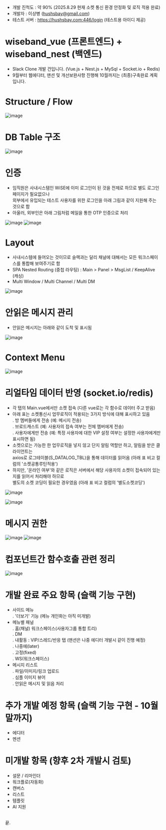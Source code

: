 - 개발 진척도 : 약 90% (2025.8.29 현재 소켓 통신 환경 안정화 및 로직 적용 완료)<br>
- 개발자 : 이상병 (hushsbay@gmail.com)<br>
- 테스트 서버 : https://hushsbay.com:446/login (테스트용 아이디 제공)

# wiseband_vue (프론트엔드) + wiseband_nest (백엔드)

- Slack Clone 개발 건입니다. (Vue.js + Nest.js + MySql + Socket.io + Redis)
- 9월부터 웹에디터, 맨션 및 개선보완사항 진행해 10월까지는 (최종)구축완료 계획입니다.


# Structure / Flow

![image](https://github.com/hushsbay/wiseband_vue/blob/master/PT_01_structure_flow.png)


# DB Table 구조

![image](https://github.com/hushsbay/wiseband_vue/blob/master/PT_02_db_table.png)


# 인증

- 임직원은 사내시스템인 WiSE에 이미 로그인이 된 것을 전제로 하므로 별도 로그인 페이지가 필요없으나<br>
  외부에서 유입되는 테스트 사용자를 위한 로그인을 아래 그림과 같이 지원해 주는 것으로 함
- 아울러, 외부인은 아래 그림처럼 메일을 통한 OTP 인증으로 처리

![image](https://github.com/hushsbay/wiseband_vue/blob/master/PT_03_authentication.png)
![image](https://github.com/hushsbay/wiseband_vue/blob/master/PT_04_auth_membership.png)


# Layout

- 사내시스템에 들어오는 것이므로 슬랙과는 달리 채널에 대해서는 모든 워크스페이스를 통합해 보여주기로 함
- SPA Nested Routing (중첩 라우팅) : Main > Panel > MsgList / KeepAlive (캐싱)
- Multi Window / Multi Channel / Multi DM

![image](https://github.com/hushsbay/wiseband_vue/blob/master/PT_05_layout.png)


# 안읽은 메시지 관리

- 안읽은 메시지는 아래와 같이 도착 및 표시됨

![image](https://github.com/hushsbay/wiseband_vue/blob/master/PT_11_notyet.png)


# Context Menu

![image](https://github.com/hushsbay/wiseband_vue/blob/master/PT_12_contextmenu.png)


# 리얼타임 데이터 반영 (socket.io/redis)

- 각 탭의 Main.vue에서만 소켓 접속 (다른 vue로는 각 함수로 데이터 주고 받음)
- 아래 표는 소켓통신시 업무로직이 적용되는 3가지 방식에 대해 표시하고 있음<br>
    . 방 멤버들에게 전송 (예: 메시지 전송)<br>
    . 브로드캐스트 (예: 사용자의 접속 여부는 전체 멤버에게 전송)<br>
    . 사용자에게만 전송 (예: 특정 사용자에 대한 VIP 설정 여부는 설정한 사용자에게만 표시하면 됨)<br>
- 소켓으로는 가능한 한 업무로직을 넣지 않고 단지 알림 역할만 하고, 알림을 받은 클라이언트는<br>
  axios로 로그테이블(S_DATALOG_TBL)을 통해 데이터를 읽어옴 (아래 표 비고 컬럼의 '소켓공통루틴적용')<br>
- 하지만, '온라인 여부'와 같은 로직은 서버에서 해당 사용자의 소켓이 접속되어 있는지를 읽어서 처리해야 하므로<br> 
  별도의 소켓 코딩이 필요한 경우였음 (아래 표 비고 컬럼의 '별도소켓코딩')

![image](https://github.com/hushsbay/wiseband_vue/blob/master/PT_06_realtime1.png)

![image](https://github.com/hushsbay/wiseband_vue/blob/master/PT_07_realtime2.png)
    

# 메시지 권한

![image](https://github.com/hushsbay/wiseband_vue/blob/master/PT_08_acl.png)
![image](https://github.com/hushsbay/wiseband_vue/blob/master/PT_09_acl.png)


# 컴포넌트간 함수호출 관련 정리

![image](https://github.com/hushsbay/wiseband_vue/blob/master/PT_10_컴포넌트간_호출함수명_정리.png)


# 개발 완료 주요 항목 (슬랙 기능 구현)

- 사이드 메뉴<br>
    . '더보기' 기능 (메뉴 개인화는 아직 미개발)<br>
- 메뉴별 패널<br>
    . 홈(채널) 워크스페이스(사용자그룹 통합 트리)<br>
    . DM<br>
    . 내활동 : VIP/스레드/반응 탭 (맨션은 나중 에디터 개발시 같이 진행 예정)<br>
    . 나중에(later)<br>
    . 고정(fixed)<br>
    . WS(워크스페이스)<br>
- 메시지 리스트<br>
    . 파일/이미지/링크 업로드<br>
    . 심플 이미지 뷰어<br>
    . 안읽은 메시지 및 읽음 처리<br>


# 추가 개발 예정 항목 (슬랙 기능 구현 - 10월말까지)

- 에디터<br>
- 멘션<br>


# 미개발 항목 (향후 2차 개발시 검토)

- 설문 / 리마인더<br>
- 워크플로(자동화)<br>
- 캔버스<br>
- 리스트<br>
- 템플릿<br>
- AI 지원<br><br>

끝.